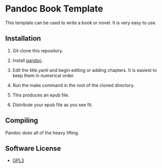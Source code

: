 # Pandoc Book Template 

This template can be used to write a book or novel. It is very easy to use.

## Installation

1. Git clone this repository.

2. Install [pandoc][02].

3. Edit the title.yaml and begin editing or adding chapters. It is easiest to
   keep them in numerical order.

4. Run the make command in the root of the cloned directory.

5. This produces an epub file.

6. Distribute your epub file as you see fit.

## Compiling

Pandoc does all of the heavy lifting.

## Software License

- [GPL3][01]

[01]: https://www.gnu.org/licenses/gpl.txt
[02]: http://pandoc.org/

